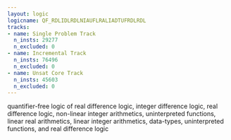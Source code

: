 ```yaml
---
layout: logic
logicname: QF_RDLIDLRDLNIAUFLRALIADTUFRDLRDL
tracks:
- name: Single Problem Track
  n_insts: 29277
  n_excluded: 0
- name: Incremental Track
  n_insts: 76496
  n_excluded: 0
- name: Unsat Core Track
  n_insts: 45603
  n_excluded: 0
---
```

quantifier-free logic of real difference logic, integer difference logic, real difference logic, non-linear integer arithmetics, uninterpreted functions, linear real arithmetics, linear integer arithmetics, data-types, uninterpreted functions, and real difference logic